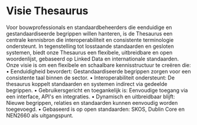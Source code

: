 # Visie Thesaurus
Voor bouwprofessionals en standaardbeheerders die eenduidige en gestandaardiseerde begrippen willen hanteren, is de Thesaurus een centrale kennisbron die interoperabiliteit en consistente terminologie ondersteunt. In tegenstelling tot losstaande standaarden en gesloten systemen, biedt onze Thesaurus een flexibele, uitbreidbare en open woordenlijst, gebaseerd op Linked Data en internationale standaarden.
Onze visie is om een flexibele en schaalbare kennisstructuur te creëren die:
•	Eenduidigheid bevordert: Gestandaardiseerde begrippen zorgen voor een consistente taal binnen de sector.
•	Interoperabiliteit ondersteunt: De thesaurus koppelt standaarden en systemen indirect via gedeelde begrippen.
•	Gebruikersgericht en toegankelijk is: Eenvoudige toegang via een interface, API's en integraties.
•	Dynamisch en uitbreidbaar blijft: Nieuwe begrippen, relaties en standaarden kunnen eenvoudig worden toegevoegd.
•	Gebaseerd is op open standaarden: SKOS, Dublin Core en NEN2660 als uitgangspunt.

